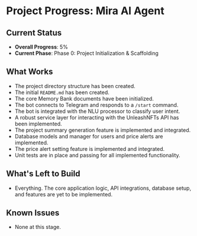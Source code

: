 # Project Progress: Mira AI Agent

## Current Status
- **Overall Progress**: 5%
- **Current Phase**: Phase 0: Project Initialization & Scaffolding

## What Works
- The project directory structure has been created.
- The initial `README.md` has been created.
- The core Memory Bank documents have been initialized.
- The bot connects to Telegram and responds to a `/start` command.
- The bot is integrated with the NLU processor to classify user intent.
- A robust service layer for interacting with the UnleashNFTs API has been implemented.
- The project summary generation feature is implemented and integrated.
- Database models and manager for users and price alerts are implemented.
- The price alert setting feature is implemented and integrated.
- Unit tests are in place and passing for all implemented functionality.

## What's Left to Build
- Everything. The core application logic, API integrations, database setup, and features are yet to be implemented.

## Known Issues
- None at this stage.
